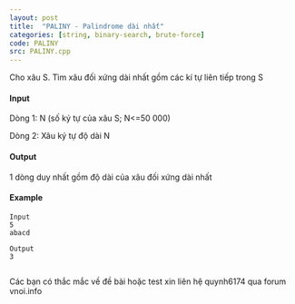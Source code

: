 ```yaml
---
layout: post
title:  "PALINY - Palindrome dài nhất"
categories: [string, binary-search, brute-force]
code: PALINY
src: PALINY.cpp
---
```




  


Cho xâu S. Tìm xâu đối xứng dài nhất gồm các kí tự liên tiếp trong S

#### Input

Dòng 1: N (số ký tự của xâu S; N<=50 000)

Dòng 2: Xâu ký tự độ dài N

#### Output

1 dòng duy nhất gồm độ dài của xâu đối xứng dài nhất

#### Example

```
Input
5
abacd

Output
3


```

Các bạn có thắc mắc về đề bài hoặc test xin liên hệ quynh6174 qua forum vnoi.info

<!--more-->

